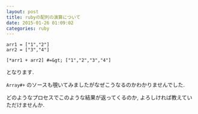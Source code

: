 ```yaml
---
layout: post
title: rubyの配列の演算について
date: 2015-01-26 01:09:02
categories: ruby
---
```

```
arr1 = ["1","2"]
arr2 = ["3","4"]

[*arr1 + arr2] #=&gt; ["1","2","3","4"]
```

<p>となります.</p>

<p><code>Array#+</code> のソースも覗いてみましたがなぜこうなるのかわかりませんでした.</p>

<p>どのようなプロセスでこのような結果が返ってくるのか, よろしければ教えていただけませんか.</p>
